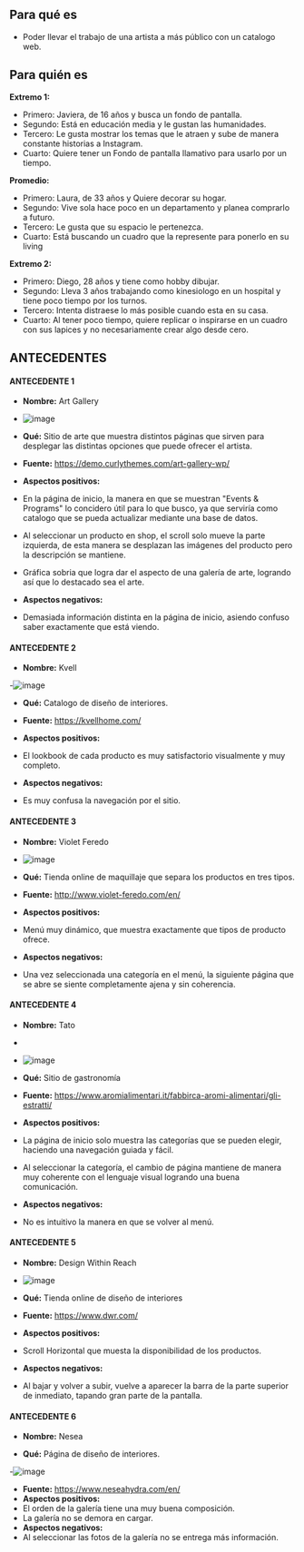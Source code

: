 ## Para qué es 
- Poder llevar el trabajo de una artista a más público con un catalogo web.
## Para quién es
 **Extremo 1:**
- Primero: Javiera, de 16 años y busca un fondo de pantalla.
- Segundo: Está en educación media y le gustan las humanidades.
- Tercero: Le gusta mostrar los temas que le atraen y sube de manera constante historias a Instagram.
- Cuarto: Quiere tener un Fondo de pantalla llamativo para usarlo por un tiempo.

 **Promedio:**
- Primero: Laura, de 33 años y Quiere decorar su hogar.
- Segundo: Vive sola hace poco en un departamento y planea comprarlo a futuro.
- Tercero: Le gusta que su espacio le pertenezca.
- Cuarto: Está buscando un cuadro que la represente para ponerlo en su living

 **Extremo 2:**
- Primero: Diego, 28 años y tiene como hobby dibujar.
- Segundo: Lleva 3 años trabajando como kinesiologo en un hospital y tiene poco tiempo por los turnos.
- Tercero: Intenta distraese lo más posible cuando esta en su casa.
- Cuarto: Al tener poco tiempo, quiere replicar o inspirarse en un cuadro con sus lapices y no necesariamente crear algo desde cero.
## ANTECEDENTES

#### ANTECEDENTE 1

- **Nombre:** Art Gallery
- ![image](https://user-images.githubusercontent.com/101121746/172757864-b3e0ad6e-e9f1-4f96-9e30-1a24d9aff04a.png)
- **Qué:** Sitio de arte que muestra distintos páginas que sirven para desplegar las distintas opciones que puede ofrecer el artista. 

- **Fuente:** https://demo.curlythemes.com/art-gallery-wp/
- **Aspectos positivos:** 	
 - En la página de inicio, la manera en que se muestran "Events & Programs" lo concidero útil para lo que busco, ya que serviría como catalogo que se pueda actualizar mediante una base de datos.
 - Al seleccionar un producto en shop, el scroll solo mueve la parte izquierda, de esta manera se desplazan las imágenes del producto pero la descripción se mantiene.
 - Gráfica sobria que logra dar el aspecto de una galería de arte, logrando así que lo destacado sea el arte.

- **Aspectos negativos:** 
- Demasiada información distinta en la página de inicio, asiendo confuso saber exactamente que está viendo.

#### ANTECEDENTE 2

- **Nombre:** Kvell

-![image](https://user-images.githubusercontent.com/101121746/172758048-de7b14e0-b5c7-4fbe-a035-317fd2e54fc1.png)

- **Qué:** Catalogo de diseño de interiores.

- **Fuente:** https://kvellhome.com/
- **Aspectos positivos:** 	
- El lookbook de cada producto es muy satisfactorio visualmente y muy completo.
- **Aspectos negativos:** 
- Es muy confusa la navegación por el sitio.

#### ANTECEDENTE 3

- **Nombre:** Violet Feredo

- ![image](https://user-images.githubusercontent.com/101121746/172758161-96c7ce20-1799-403b-82cc-76e3fada22f6.png)

- **Qué:** Tienda online de maquillaje que separa los productos en tres tipos.

- **Fuente:** http://www.violet-feredo.com/en/
- **Aspectos positivos:** 	
- Menú muy dinámico, que muestra exactamente que tipos de producto ofrece.
- **Aspectos negativos:** 
- Una vez seleccionada una categoría en el menú, la siguiente página que se abre se siente completamente ajena y sin coherencia.

#### ANTECEDENTE 4

- **Nombre:** Tato
- 
- ![image](https://user-images.githubusercontent.com/101121746/172758285-1ac57395-dc6a-49b7-82ba-6ce22e34b02b.png)

- **Qué:** Sitio de gastronomía


- **Fuente:** https://www.aromialimentari.it/fabbirca-aromi-alimentari/gli-estratti/
- **Aspectos positivos:** 	
- La página de inicio solo muestra las categorías que se pueden elegir, haciendo una navegación guiada y fácil.
- Al seleccionar la categoría, el cambio de página mantiene de manera muy coherente con el lenguaje visual logrando una buena comunicación. 
- **Aspectos negativos:** 
- No es intuitivo la manera en que se volver al menú.

#### ANTECEDENTE 5

- **Nombre:** Design Within Reach

- ![image](https://user-images.githubusercontent.com/101121746/172758412-0b01d2c5-b297-4133-ac41-67274a30ab64.png)

- **Qué:** Tienda online de diseño de interiores


- **Fuente:** https://www.dwr.com/
- **Aspectos positivos:** 	
- Scroll Horizontal que muesta la disponibilidad de los productos.
- **Aspectos negativos:** 
- Al bajar y volver a subir, vuelve a aparecer la barra de la parte superior de inmediato, tapando gran parte de la pantalla.

#### ANTECEDENTE 6

- **Nombre:** Nesea

- **Qué:**  Página de diseño de interiores. 

-![image](https://user-images.githubusercontent.com/101121746/172758583-33994e64-623a-4a36-b018-4d54cc160616.png)

- **Fuente:** https://www.neseahydra.com/en/
- **Aspectos positivos:** 	
- El orden de la galería tiene una muy buena composición.
- La galería no se demora en cargar.
- **Aspectos negativos:** 
- Al seleccionar las fotos de la galería no se entrega más información.

